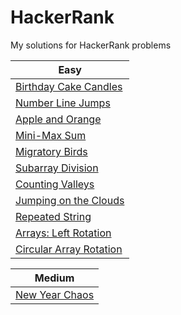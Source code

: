 # HackerRank
My solutions for HackerRank problems

| Easy                                                                                           |
|------------------------------------------------------------------------------------------------|
|[Birthday Cake Candles](https://www.hackerrank.com/challenges/birthday-cake-candles/problem)    |
|[Number Line Jumps](https://www.hackerrank.com/challenges/kangaroo/problem)                     |
|[Apple and Orange](https://www.hackerrank.com/challenges/apple-and-orange/problem)              |
|[Mini-Max Sum](https://www.hackerrank.com/challenges/mini-max-sum/problem)                      |
|[Migratory Birds](https://www.hackerrank.com/challenges/migratory-birds/problem)                |
|[Subarray Division](https://www.hackerrank.com/challenges/the-birthday-bar/problem)             |
|[Counting Valleys](https://www.hackerrank.com/challenges/counting-valleys/problem)              |
|[Jumping on the Clouds](https://www.hackerrank.com/challenges/jumping-on-the-clouds/problem)    |
|[Repeated String](https://www.hackerrank.com/challenges/repeated-string/problem)                |
|[Arrays: Left Rotation](https://www.hackerrank.com/challenges/ctci-array-left-rotation/problem) |
|[Circular Array Rotation](https://www.hackerrank.com/challenges/circular-array-rotation/problem)|


| Medium                                                                                         |
|------------------------------------------------------------------------------------------------|
|[New Year Chaos](https://www.hackerrank.com/challenges/new-year-chaos/problem)                  |
